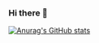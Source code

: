 ### Hi there 👋

[![Anurag's GitHub stats](https://github-readme-stats.vercel.app/api?username=devusyt)](https://github.com/anuraghazra/github-readme-stats)

<!--
**DevusYt/DevusYt** is a ✨ _special_ ✨ repository because its `README.md` (this file) appears on your GitHub profile.

Here are some ideas to get you started:

- 🔭 I’m currently working on ...
- 🌱 I’m currently learning ...
- 👯 I’m looking to collaborate on ...
- 🤔 I’m looking for help with ...
- 💬 Ask me about ...
- 📫 How to reach me: ...
- 😄 Pronouns: ...
- ⚡ Fun fact: ...
-->
